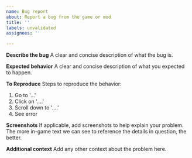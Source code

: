 ```yaml
---
name: Bug report
about: Report a bug from the game or mod
title: ''
labels: unvalidated
assignees: ''

---
```


**Describe the bug**
A clear and concise description of what the bug is.

**Expected behavior**
A clear and concise description of what you expected to happen.

**To Reproduce**
Steps to reproduce the behavior:
1. Go to '...'
2. Click on '....'
3. Scroll down to '....'
4. See error

**Screenshots**
If applicable, add screenshots to help explain your problem. The more in-game text we can see to reference the details in question, the better.

**Additional context**
Add any other context about the problem here.
